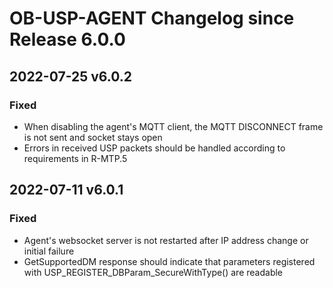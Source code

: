 # OB-USP-AGENT Changelog since Release 6.0.0

## 2022-07-25 v6.0.2

### Fixed
- When disabling the agent's MQTT client, the MQTT DISCONNECT frame is not sent and socket stays open
- Errors in received USP packets should be handled according to requirements in R-MTP.5


## 2022-07-11 v6.0.1

### Fixed
- Agent's websocket server is not restarted after IP address change or initial failure
- GetSupportedDM response should indicate that parameters registered with USP_REGISTER_DBParam_SecureWithType() are readable


